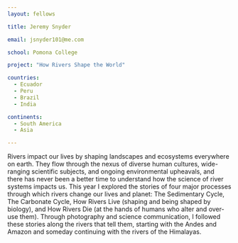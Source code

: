 ```yaml
---
layout: fellows

title: Jeremy Snyder

email: jsnyder101@me.com

school: Pomona College

project: "How Rivers Shape the World"

countries:
  - Ecuador
  - Peru
  - Brazil
  - India

continents:
  - South America
  - Asia

---
```


Rivers impact our lives by shaping landscapes and ecosystems everywhere on earth. They flow through the nexus of diverse human cultures, wide-ranging scientific subjects, and ongoing environmental upheavals, and there has never been a better time to understand how the science of river systems impacts us. This year I explored the stories of four major processes through which rivers change our lives and planet: The Sedimentary Cycle, The Carbonate Cycle, How Rivers Live (shaping and being shaped by biology), and How Rivers Die (at the hands of humans who alter and over-use them). Through photography and science communication, I followed these stories along the rivers that tell them, starting with the Andes and Amazon and someday continuing with the rivers of the Himalayas. 
